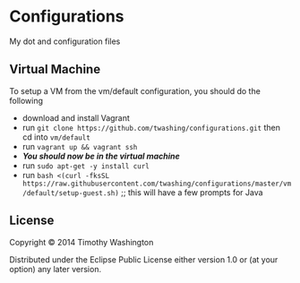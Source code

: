 # Configurations

My dot and configuration files

## Virtual Machine 

To setup a VM from the vm/default  configuration, you should do the following

- download and install Vagrant
- run `git clone https://github.com/twashing/configurations.git` then cd into `vm/default`
- run `vagrant up && vagrant ssh`
- ***You should now be in the virtual machine***
- run `sudo apt-get -y install curl`
- run `bash <(curl -fksSL https://raw.githubusercontent.com/twashing/configurations/master/vm/default/setup-guest.sh)` ;; this will have a few prompts for Java 


## License

Copyright © 2014 Timothy Washington

Distributed under the Eclipse Public License either version 1.0 or (at
your option) any later version.

